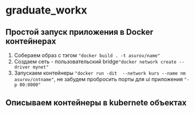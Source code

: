 # graduate_workх
## Простой запуск приложения в Docker контейнерах
1. Cобераем образ c тэгом `"docker build . -t asurov/name"`
2. Создаем сеть - пользовательский bridge`"docker network create --driver mynet"`
3. Запускаем контейнеры `"docker run -dit  --network kurs --name nm asurov/cntname"`, не забудем пробросить порты для ui приложения `"-p 80:8000"`

## Описываем контейнеры в kubernete объектах 